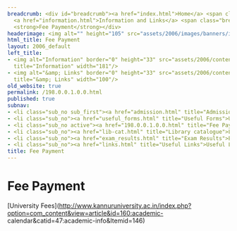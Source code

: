```yaml
---
breadcrumb: <div id="breadcrumb"><a href="index.html">Home</a> <span class="breadcrumb_spacer">&gt;</span>
  <a href="information.html">Information and Links</a> <span class="breadcrumb_spacer">&gt;</span>
  <strong>Fee Payment</strong></div>
headerimage: <img alt="" height="105" src="assets/2006/images/banners/information.jpg" width="472"/>
html_title: Fee Payment
layout: 2006_default
left_title:
- <img alt="Information" border="0" height="33" src="assets/2006/content/gt/906693ac014c2227b2675d4b9884fcc4.png"
  title="Information" width="181"/>
- <img alt="&amp; Links" border="0" height="33" src="assets/2006/content/gt/4c1dbfb3fc946f081422a677e255f9f4.png"
  title="&amp; Links" width="100"/>
old_website: true
permalink: /198.0.0.1.0.0.html
published: true
subnav:
- <li class="sub_no sub_first"><a href="admission.html" title="Admission">Admission</a></li>
- <li class="sub_no"><a href="useful_forms.html" title="Useful Forms">Useful Forms</a></li>
- <li class="sub_no active"><a href="198.0.0.1.0.0.html" title="Fee Payment">Fee Payment</a></li>
- <li class="sub_no"><a href="lib-cat.html" title="Library catalogue">Library catalogue</a></li>
- <li class="sub_no"><a href="exam_results.html" title="Exam Results">Exam Results</a></li>
- <li class="sub_no"><a href="links.html" title="Useful Links">Useful Links</a></li>
title: Fee Payment
---
```


# Fee Payment

[University
Fees](http://www.kannuruniversity.ac.in/index.php?option=com_content&view=article&id=160:academic-
calendar&catid=47:academic-info&Itemid=146)